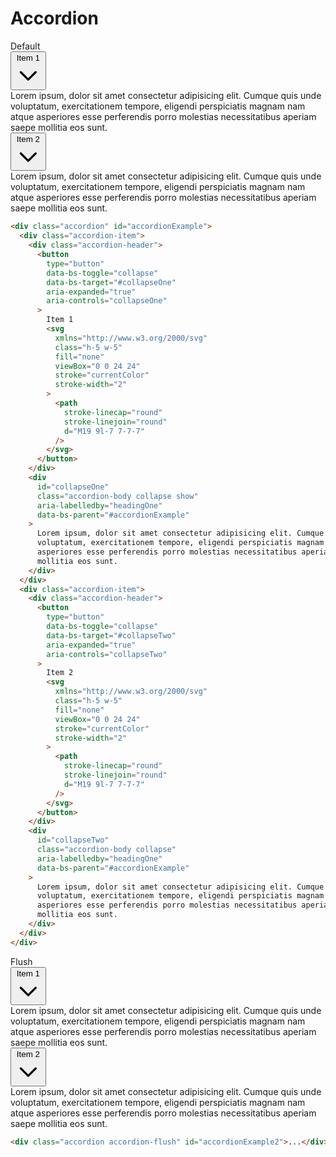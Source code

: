 # Accordion

<div class="card card-bordered mb-5" id="default">
  <div class="card-header">Default</div>
  <div class="card-body">
    <div class="accordion" id="accordionExample">
      <div class="accordion-item">
        <div class="accordion-header">
          <button
            type="button"
            data-bs-toggle="collapse"
            data-bs-target="#collapseOne"
            aria-expanded="true"
            aria-controls="collapseOne"
          >
            Item 1
            <svg
              xmlns="http://www.w3.org/2000/svg"
              class="h-5 w-5"
              fill="none"
              viewBox="0 0 24 24"
              stroke="currentColor"
              stroke-width="2"
            >
              <path
                stroke-linecap="round"
                stroke-linejoin="round"
                d="M19 9l-7 7-7-7"
              />
            </svg>
          </button>
        </div>
        <div
          id="collapseOne"
          class="accordion-body collapse show"
          aria-labelledby="headingOne"
          data-bs-parent="#accordionExample"
        >
          Lorem ipsum, dolor sit amet consectetur adipisicing elit. Cumque
          quis unde voluptatum, exercitationem tempore, eligendi
          perspiciatis magnam nam atque asperiores esse perferendis porro
          molestias necessitatibus aperiam saepe mollitia eos sunt.
        </div>
      </div>
      <div class="accordion-item">
        <div class="accordion-header">
          <button
            type="button"
            data-bs-toggle="collapse"
            data-bs-target="#collapseTwo"
            aria-expanded="true"
            aria-controls="collapseTwo"
          >
            Item 2
            <svg
              xmlns="http://www.w3.org/2000/svg"
              class="h-5 w-5"
              fill="none"
              viewBox="0 0 24 24"
              stroke="currentColor"
              stroke-width="2"
            >
              <path
                stroke-linecap="round"
                stroke-linejoin="round"
                d="M19 9l-7 7-7-7"
              />
            </svg>
          </button>
        </div>
        <div
          id="collapseTwo"
          class="accordion-body collapse"
          aria-labelledby="headingOne"
          data-bs-parent="#accordionExample"
        >
          Lorem ipsum, dolor sit amet consectetur adipisicing elit. Cumque
          quis unde voluptatum, exercitationem tempore, eligendi
          perspiciatis magnam nam atque asperiores esse perferendis porro
          molestias necessitatibus aperiam saepe mollitia eos sunt.
        </div>
      </div>
    </div>
  </div>
  
</div>

```html
<div class="accordion" id="accordionExample">
  <div class="accordion-item">
    <div class="accordion-header">
      <button
        type="button"
        data-bs-toggle="collapse"
        data-bs-target="#collapseOne"
        aria-expanded="true"
        aria-controls="collapseOne"
      >
        Item 1
        <svg
          xmlns="http://www.w3.org/2000/svg"
          class="h-5 w-5"
          fill="none"
          viewBox="0 0 24 24"
          stroke="currentColor"
          stroke-width="2"
        >
          <path
            stroke-linecap="round"
            stroke-linejoin="round"
            d="M19 9l-7 7-7-7"
          />
        </svg>
      </button>
    </div>
    <div
      id="collapseOne"
      class="accordion-body collapse show"
      aria-labelledby="headingOne"
      data-bs-parent="#accordionExample"
    >
      Lorem ipsum, dolor sit amet consectetur adipisicing elit. Cumque quis unde
      voluptatum, exercitationem tempore, eligendi perspiciatis magnam nam atque
      asperiores esse perferendis porro molestias necessitatibus aperiam saepe
      mollitia eos sunt.
    </div>
  </div>
  <div class="accordion-item">
    <div class="accordion-header">
      <button
        type="button"
        data-bs-toggle="collapse"
        data-bs-target="#collapseTwo"
        aria-expanded="true"
        aria-controls="collapseTwo"
      >
        Item 2
        <svg
          xmlns="http://www.w3.org/2000/svg"
          class="h-5 w-5"
          fill="none"
          viewBox="0 0 24 24"
          stroke="currentColor"
          stroke-width="2"
        >
          <path
            stroke-linecap="round"
            stroke-linejoin="round"
            d="M19 9l-7 7-7-7"
          />
        </svg>
      </button>
    </div>
    <div
      id="collapseTwo"
      class="accordion-body collapse"
      aria-labelledby="headingOne"
      data-bs-parent="#accordionExample"
    >
      Lorem ipsum, dolor sit amet consectetur adipisicing elit. Cumque quis unde
      voluptatum, exercitationem tempore, eligendi perspiciatis magnam nam atque
      asperiores esse perferendis porro molestias necessitatibus aperiam saepe
      mollitia eos sunt.
    </div>
  </div>
</div>
```

<div class="card card-bordered mb-5" id="flush">
  <div class="card-header">Flush</div>
  <div class="card-body">
    <div class="accordion accordion-flush" id="accordionExample2">
      <div class="accordion-item">
        <div class="accordion-header">
          <button
            type="button"
            data-bs-toggle="collapse"
            data-bs-target="#collapse1"
            aria-expanded="true"
            aria-controls="collapse1"
          >
            Item 1
            <svg
              xmlns="http://www.w3.org/2000/svg"
              class="h-5 w-5 accordion-header-icon"
              fill="none"
              viewBox="0 0 24 24"
              stroke="currentColor"
              stroke-width="2"
            >
              <path
                stroke-linecap="round"
                stroke-linejoin="round"
                d="M19 9l-7 7-7-7"
              />
            </svg>
          </button>
        </div>
        <div
          id="collapse1"
          class="accordion-body collapse"
          aria-labelledby="headingOne"
          data-bs-parent="#accordionExample2"
        >
          Lorem ipsum, dolor sit amet consectetur adipisicing elit. Cumque
          quis unde voluptatum, exercitationem tempore, eligendi
          perspiciatis magnam nam atque asperiores esse perferendis porro
          molestias necessitatibus aperiam saepe mollitia eos sunt.
        </div>
      </div>
      <div class="accordion-item">
        <div class="accordion-header">
          <button
            type="button"
            data-bs-toggle="collapse"
            data-bs-target="#collapse2"
            aria-expanded="true"
            aria-controls="collapse2"
          >
            Item 2
            <svg
              xmlns="http://www.w3.org/2000/svg"
              class="h-5 w-5 accordion-header-icon"
              fill="none"
              viewBox="0 0 24 24"
              stroke="currentColor"
              stroke-width="2"
            >
              <path
                stroke-linecap="round"
                stroke-linejoin="round"
                d="M19 9l-7 7-7-7"
              />
            </svg>
          </button>
        </div>
        <div
          id="collapse2"
          class="accordion-body collapse"
          aria-labelledby="headingOne"
          data-bs-parent="#accordionExample2"
        >
          Lorem ipsum, dolor sit amet consectetur adipisicing elit. Cumque
          quis unde voluptatum, exercitationem tempore, eligendi
          perspiciatis magnam nam atque asperiores esse perferendis porro
          molestias necessitatibus aperiam saepe mollitia eos sunt.
        </div>
      </div>
    </div>
  </div>
</div>

```html
<div class="accordion accordion-flush" id="accordionExample2">...</div>
```
